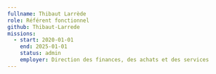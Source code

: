 ```yaml
---
fullname: Thibaut Larrède
role: Référent fonctionnel
github: Thibaut-Larrede
missions:
  - start: 2020-01-01
    end: 2025-01-01
    status: admin
    employer: Direction des finances, des achats et des services
---
```


